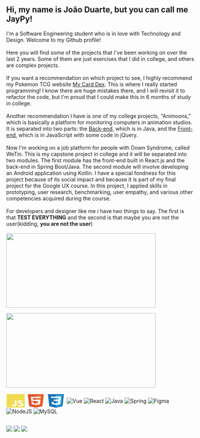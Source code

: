 ## Hi, my name is João Duarte, but you can call me JayPy!

I'm a Software Engineering student who is in love with Technology and Design. Welcome to my Github profile!
</br>
</br>
Here you will find some of the projects that I've been working on over the last 2 years. Some of them are just exercises that I did in college, and others are complex projects.
</br>
</br>
If you want a recommendation on which project to see, I highly recommend my Pokemon TCG website <a href="https://github.com/JPedroDuarte23/Pokemon_tcg">My Card Dex</a>. This is where I really started programming! I know there are huge mistakes there, and I will revisit it to refactor the code, but I'm proud that I could make this in 6 months of study in college.
</br>
</br>
Another recommendation I have is one of my college projects, "Animoons," which is basically a platform for monitoring computers in animation studios. It is separated into two parts: the <a href="https://github.com/AniMoons-SPTech/Java-Monitoons">Back-end</a>, which is in Java, and the <a href="https://github.com/AniMoons-SPTech/MoniToons">Front-end</a>, which is in JavaScript with some code in jQuery.
</br>
</br>
Now I'm working on a job platform for people with Down Syndrome, called WeTin. This is my capstone project in college and it will be separated into two modules. The first module has the front-end built in React.js and the back-end in Spring Boot/Java. The second module will involve developing an Android application using Kotlin. I have a special fondness for this project because of its social impact and because it is part of my final project for the Google UX course. In this project, I applied skills in prototyping, user research, benchmarking, user empathy, and various other competencies acquired during the course.
</br> 
</br>
For developers and designer like me i have two things to say. The first is that <b>TEST EVERYTHING</b> and the second is that maybe you are not the user(kidding, <b>you are not the user</b>)
</br>
</br>
<a href="https://github.com/jpedroduarte23/github-readme-stats">
  <img height=200 width=400 align="center" src="https://github-readme-stats.vercel.app/api?username=jpedroduarte23&theme=radical" />
</a>

<a href="https://github.com/jpedroduarte23/convoychat">
  <img height=200 width=400 align="center" src="https://github-readme-stats.vercel.app/api/top-langs?username=jpedroduarte23&layout=compact&langs_count=8&card_width=320&theme=radical" />
</a>

<div style="display: inline_block"><br>
  <img align="center" alt="Js" height="37,5" width="50" src="https://raw.githubusercontent.com/devicons/devicon/master/icons/javascript/javascript-plain.svg">
  <img align="center" alt="HTML" height="37,5" width="50" src="https://raw.githubusercontent.com/devicons/devicon/master/icons/html5/html5-original.svg">
  <img align="center" alt="CSS" height="37,5" width="50" src="https://raw.githubusercontent.com/devicons/devicon/master/icons/css3/css3-original.svg">
  <img align="center" alt="Vue" height="37,5" width="50" src="https://cdn.jsdelivr.net/gh/devicons/devicon/icons/vuejs/vuejs-original.svg" />       
  <img align="center" alt="React" height="37,5" src="https://cdn.jsdelivr.net/gh/devicons/devicon@latest/icons/react/react-original-wordmark.svg" />        
  <img align="center" alt="Java" height="37,5" width="50" src="https://cdn.jsdelivr.net/gh/devicons/devicon/icons/java/java-original-wordmark.svg" />
  <img align="center" alt="Spring" height="37,5" src="https://cdn.jsdelivr.net/gh/devicons/devicon@latest/icons/spring/spring-original.svg" />
  <img align="center" alt="Figma" height="37,5" width="50"src="https://cdn.jsdelivr.net/gh/devicons/devicon/icons/figma/figma-original.svg" />
  <img align="center" alt="NodeJS" height="37,5" width="50"src="https://cdn.jsdelivr.net/gh/devicons/devicon/icons/nodejs/nodejs-original.svg" />
  <img align="center" alt="MySQL" height="37,5" width="50"src="https://cdn.jsdelivr.net/gh/devicons/devicon/icons/mysql/mysql-original-wordmark.svg" />
          
      
          
          
</div>

##

<div> 
  <a href="https://instagram.com/jaypyy_" target="_blank"><img src="https://img.shields.io/badge/-Instagram-%23E4405F?style=for-the-badge&logo=instagram&logoColor=white" target="_blank"></a>
  <a href = "mailto:jpedroduarte12345@gmail.com"><img src="https://img.shields.io/badge/-Gmail-%23333?style=for-the-badge&logo=gmail&logoColor=white" target="_blank"></a>
  <a href="https://www.linkedin.com/in/jpedro-duarte/" target="_blank"><img src="https://img.shields.io/badge/-LinkedIn-%230077B5?style=for-the-badge&logo=linkedin&logoColor=white" target="_blank"></a> 
</div>
